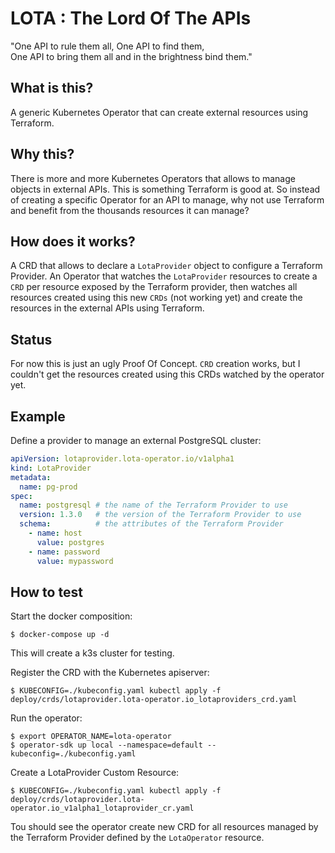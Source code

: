 LOTA : The Lord Of The APIs
===========================

"One API to rule them all, One API to find them,\
One API to bring them all and in the brightness bind them."

What is this?
-------------

A generic Kubernetes Operator that can create external resources using Terraform.

Why this?
---------

There is more and more Kubernetes Operators that allows to manage objects in external APIs. This is something Terraform is good at. So instead of creating a specific Operator for an API to manage, why not use Terraform and benefit from the thousands resources it can manage?

How does it works?
------------------

A CRD that allows to declare a `LotaProvider` object to configure a Terraform Provider.
An Operator that watches the `LotaProvider` resources to create a `CRD` per resource exposed by the Terraform provider, then watches all resources created using this new `CRDs` (not working yet) and create the resources in the external APIs using Terraform.

Status
------

For now this is just an ugly Proof Of Concept. `CRD` creation works, but I couldn't get the resources created using this CRDs watched by the operator yet.

Example
-------

Define a provider to manage an external PostgreSQL cluster:

```yaml
apiVersion: lotaprovider.lota-operator.io/v1alpha1
kind: LotaProvider
metadata:
  name: pg-prod
spec:
  name: postgresql # the name of the Terraform Provider to use
  version: 1.3.0   # the version of the Terraform Provider to use
  schema:          # the attributes of the Terraform Provider
    - name: host
      value: postgres
    - name: password
      value: mypassword
```

How to test
-----------

Start the docker composition:

```shell
$ docker-compose up -d
```

This will create a k3s cluster for testing.

Register the CRD with the Kubernetes apiserver:

```shell
$ KUBECONFIG=./kubeconfig.yaml kubectl apply -f deploy/crds/lotaprovider.lota-operator.io_lotaproviders_crd.yaml
```

Run the operator:

```shell
$ export OPERATOR_NAME=lota-operator
$ operator-sdk up local --namespace=default --kubeconfig=./kubeconfig.yaml
```

Create a LotaProvider Custom Resource:

```shell
$ KUBECONFIG=./kubeconfig.yaml kubectl apply -f deploy/crds/lotaprovider.lota-operator.io_v1alpha1_lotaprovider_cr.yaml
```

Tou should see the operator create new CRD for all resources managed by the Terraform Provider defined by the `LotaOperator` resource.
